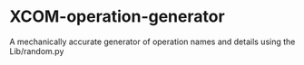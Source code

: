 # XCOM-operation-generator
A mechanically accurate generator of operation names and details using the Lib/random.py
